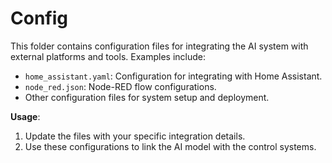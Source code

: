 # Config

This folder contains configuration files for integrating the AI system with external platforms and tools. Examples include:

- `home_assistant.yaml`: Configuration for integrating with Home Assistant.
- `node_red.json`: Node-RED flow configurations.
- Other configuration files for system setup and deployment.

**Usage**:
1. Update the files with your specific integration details.
2. Use these configurations to link the AI model with the control systems.
